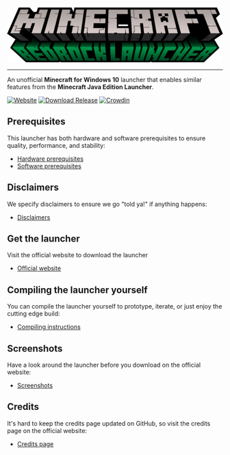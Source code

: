 ![minecraft bedrock launcher logo](https://raw.githubusercontent.com/BedrockLauncher/BedrockLauncher.GitHub.io/main/src/assets/images/logos/logo.png)

---

An unofficial **Minecraft for Windows 10** launcher that enables similar features from the **Minecraft Java Edition Launcher**.

[![Website](https://img.shields.io/github/v/tag/BedrockLauncher/BedrockLauncher.GitHub.io?color=blue&label=Visit%20Official%20Website&logo=github&style=for-the-badge)](https://bedrocklauncher.github.io/)
[![Download Release](https://img.shields.io/github/v/release/BedrockLauncher/BedrockLauncher?label=Download%20Release&logo=windows&sort=date&style=for-the-badge)](https://github.com/BedrockLauncher/BedrockLauncher/releases/latest/download/release.zip)
[![Crowdin](https://img.shields.io/static/v1?color=282C34&labelColor=282C34&label=Crowdin&message=Translate&logo=crowdin&style=for-the-badge)](https://crowdin.com/project/bedrocklauncher)

## Prerequisites
This launcher has both hardware and software prerequisites to ensure quality, performance, and stability:
- [Hardware prerequisites](./docs/HARDWARE_PREREQUISITES.md)
- [Software prerequisites](./docs/SOFTWARE_PREREQUISITES.md)

## Disclaimers
We specify disclaimers to ensure we go "told ya!" if anything happens:
- [Disclaimers](./docs/DISCLAIMERS.md)

## Get the launcher
Visit the official website to download the launcher
- [Official website](https://bedrocklauncher.github.io)

## Compiling the launcher yourself
You can compile the launcher yourself to prototype, iterate, or just enjoy the cutting edge build:
- [Compiling instructions](./docs/COMPILING.md)

## Screenshots
Have a look around the launcher before you download on the official website:
- [Screenshots](https://bedrocklauncher.github.io)

## Credits
It's hard to keep the credits page updated on GitHub, so visit the credits page on the official website:
- [Credits page](https://bedrocklauncher.github.io/credits)
